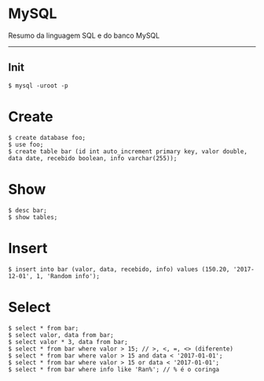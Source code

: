 # MySQL

Resumo da linguagem SQL e do banco MySQL

---

## Init

```
$ mysql -uroot -p
```

# Create

```
$ create database foo;
$ use foo;
$ create table bar (id int auto_increment primary key, valor double, data date, recebido boolean, info varchar(255));
```

# Show

```
$ desc bar;
$ show tables;
```

# Insert

```
$ insert into bar (valor, data, recebido, info) values (150.20, '2017-12-01', 1, 'Random info');
```

# Select

```
$ select * from bar;
$ select valor, data from bar;
$ select valor * 3, data from bar;
$ select * from bar where valor > 15; // >, <, =, <> (diferente)
$ select * from bar where valor > 15 and data < '2017-01-01';
$ select * from bar where valor > 15 or data < '2017-01-01';
$ select * from bar where info like 'Ran%'; // % é o coringa
```
